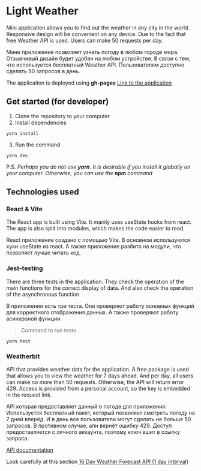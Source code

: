 # Light Weather

Mini application allows you to find out the weather in any city in the world. Responsive design will be convenient on any device. Due to the fact that free Weather API is used. Users can make 50 requests per day.

Мини приложение позволяет узнать погоду в любом городе мира. Отзывчивый дизайн будет удобен на любом устройстве. В связи с тем, что используется бесплатный Weather API. Пользователям доступно сделать 50 запросов в день.

The application is deployed using **gh-pages**
[Link to the application](https://Fnami51.github.io/Weather)

## Get started (for developer)

1. Clone the repository to your computer
2. Install dependencies
```
yarn install
```
3. Run the command
```
yarn dev
```
P.S. _Perhaps you do not use **yarn**. It is desirable if you install it globally on your computer. Otherwise, you can use the **npm** command_

## Technologies used

### React & Vite

The React app is built using Vite. It mainly uses useState hooks from react. The app is also split into modules, which makes the code easier to read.

React приложение создано с помощью Vite. В основном используются хуки useState из react. А также приложение разбито на модули, что позволяет лучше читать код.

### Jest-testing

There are three tests in the application. They check the operation of the main functions for the correct display of data. And also check the operation of the asynchronous function

В приложении есть три теста. Они проверяют работу основных функций для корректного отображения данных. А также проверяют работу асинхроной функции

> Command to run tests
```
yarn test
```
> 

### Weatherbit

API that provides weather data for the application. A free package is used that allows you to view the weather for 7 days ahead. And per day, all users can make no more than 50 requests. Otherwise, the API will return error 429. Access is provided from a personal account, so the key is embedded in the request link.

API которая предоставляет данный о погоде для приложения. Используется бесплатный пакет, который позволяет смотреть погоду на 7 дней вперёд. И в день все пользователи могут сделать не больше 50 запросов. В противном случае, апи вернёт ошибку 429. Доступ предоставляется с личного аккаунта, поэтому ключ вшит в ссылку запроса.

[API documentation](https://www.weatherbit.io/api)

>
Look carefully at this section
[16 Day Weather Forecast API (1 day interval)](https://www.weatherbit.io/api/weather-forecast-16-day)
>